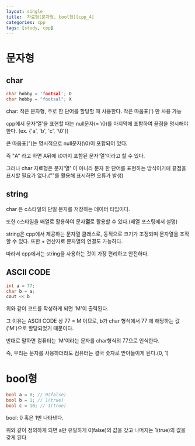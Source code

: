 ```yaml
---
layout: single
title:  자료형(문자형, bool형)[cpp_4]
categories: cpp
tags: [study, cpp]
---
```



# 문자형

## char

```cpp
char hobby = 'footsal'; O
char hobby = "footsal"; X 
```

char: 작은 문자형,
주로 한 단어를 할당할 때 사용한다. 작은 따옴표(') 만 사용 가능

cpp에서 문자'열'을 표현할 때는 null문자(= \0)를 마지막에 포함하여 끝점을 명시해야 한다. (ex. {'a', 'b', 'c', '\0'}) 

큰 따옴표(")는 명시적으로 null문자(\0)이 포함되어 있다.

즉 "A" 라고 하면 A뒤에 \0까지 포함된 문자'열'이라고 할 수 있다.

그러나 char 자료형은 문자'열' 이 아니라 문자 한 단어를 표현하는 방식이기에 끝점을 표시할 필요가 없다.(""를 활용해 표시하면 오류가 발생)

## string

char 은 c스타일의 단일 문자를 저장하는 데이터 타입이다.

또한 c스타일을 배열로 활용하여 문자**열**로 활용할 수 있다.(배열 포스팅에서 설명)

string은 cpp에서 제공하는 문자열 클래스로, 동적으로 크기가 조정되며 문자열을 조작할 수 있다. 또한 + 연산자로 문자열의 연결도 가능하다.

따라서 cpp에서는 string을 사용하는 것이 가장 편리하고 안전하다.

## ASCII CODE

```cpp
int a = 77;
char b = a;
cout << b
```


위와 같이 코드를 작성하게 되면 'M'이 출력된다.

그 이유는 ASCII CODE 상 77 = M 이므로, b가 char 형식에서 77 에 해당하는 값('M')으로 할당되었기 때문이다.

반대로 말하면 컴퓨터는 'M'이라는 문자를 char형식의 77으로 인식한다.

즉, 우리는 문자를 사용하더라도 컴퓨터는 결국 숫자로 받아들이게 된다.(0, 1)

# bool형

```cpp
bool a = 0; // 0(false)
bool b = 1; // 1(true)
bool c = 10; // 1(true)
```

bool: 0 혹은 1만 나타낸다.

위와 같이 정의하게 되면 a만 유일하게 0(false)의 값을 갖고 나머지는 1(true)의 값을 갖게 된다